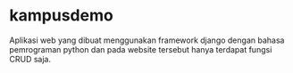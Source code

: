 # kampusdemo
Aplikasi web yang dibuat menggunakan framework django dengan bahasa pemrograman python dan pada website tersebut hanya 
terdapat fungsi CRUD saja.
